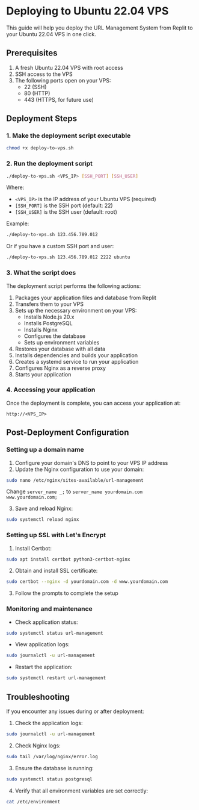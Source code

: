 # Deploying to Ubuntu 22.04 VPS

This guide will help you deploy the URL Management System from Replit to your Ubuntu 22.04 VPS in one click.

## Prerequisites

1. A fresh Ubuntu 22.04 VPS with root access
2. SSH access to the VPS
3. The following ports open on your VPS:
   - 22 (SSH)
   - 80 (HTTP)
   - 443 (HTTPS, for future use)

## Deployment Steps

### 1. Make the deployment script executable

```bash
chmod +x deploy-to-vps.sh
```

### 2. Run the deployment script

```bash
./deploy-to-vps.sh <VPS_IP> [SSH_PORT] [SSH_USER]
```

Where:
- `<VPS_IP>` is the IP address of your Ubuntu VPS (required)
- `[SSH_PORT]` is the SSH port (default: 22)
- `[SSH_USER]` is the SSH user (default: root)

Example:
```bash
./deploy-to-vps.sh 123.456.789.012
```

Or if you have a custom SSH port and user:
```bash
./deploy-to-vps.sh 123.456.789.012 2222 ubuntu
```

### 3. What the script does

The deployment script performs the following actions:

1. Packages your application files and database from Replit
2. Transfers them to your VPS
3. Sets up the necessary environment on your VPS:
   - Installs Node.js 20.x
   - Installs PostgreSQL
   - Installs Nginx
   - Configures the database
   - Sets up environment variables
4. Restores your database with all data
5. Installs dependencies and builds your application
6. Creates a systemd service to run your application
7. Configures Nginx as a reverse proxy
8. Starts your application

### 4. Accessing your application

Once the deployment is complete, you can access your application at:

```
http://<VPS_IP>
```

## Post-Deployment Configuration

### Setting up a domain name

1. Configure your domain's DNS to point to your VPS IP address
2. Update the Nginx configuration to use your domain:

```bash
sudo nano /etc/nginx/sites-available/url-management
```

Change `server_name _;` to `server_name yourdomain.com www.yourdomain.com;`

3. Save and reload Nginx:

```bash
sudo systemctl reload nginx
```

### Setting up SSL with Let's Encrypt

1. Install Certbot:

```bash
sudo apt install certbot python3-certbot-nginx
```

2. Obtain and install SSL certificate:

```bash
sudo certbot --nginx -d yourdomain.com -d www.yourdomain.com
```

3. Follow the prompts to complete the setup

### Monitoring and maintenance

- Check application status:
```bash
sudo systemctl status url-management
```

- View application logs:
```bash
sudo journalctl -u url-management
```

- Restart the application:
```bash
sudo systemctl restart url-management
```

## Troubleshooting

If you encounter any issues during or after deployment:

1. Check the application logs:
```bash
sudo journalctl -u url-management
```

2. Check Nginx logs:
```bash
sudo tail /var/log/nginx/error.log
```

3. Ensure the database is running:
```bash
sudo systemctl status postgresql
```

4. Verify that all environment variables are set correctly:
```bash
cat /etc/environment
```